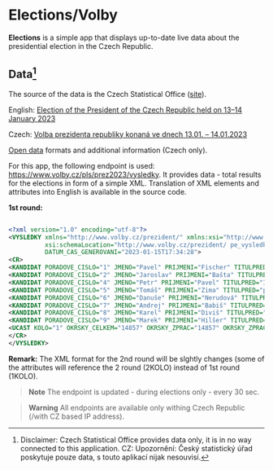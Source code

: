 # Elections/Volby
**Elections** is a simple app that displays up-to-date live data about the presidential election in the Czech Republic.

## Data[^1]

The source of the data is the Czech Statistical Office ([site](https://www.czso.cz/csu/czso/home)).

English:
[Election of the President of the Czech Republic held on 13–14 January 2023](https://www.volby.cz/pls/prez2023/pe?xjazyk=EN)

Czech: 
[Volba prezidenta republiky konaná ve dnech 13.01. – 14.01.2023](https://www.volby.cz/pls/prez2023/pe?xjazyk=CZ)

[Open data](https://www.volby.cz/opendata/prez2023/prez2023_opendata.htm) formats and additional information (Czech only).

For this app, the following endpoint is used: https://www.volby.cz/pls/prez2023/vysledky. It provides data - total results for the elections in form of a simple XML. Translation of XML elements and attributes into English is available in the source code.

**1st round:**

```xml

<?xml version="1.0" encoding="utf-8"?>
<VYSLEDKY xmlns="http://www.volby.cz/prezident/" xmlns:xsi="http://www.w3.org/2001/XMLSchema-instance"
          xsi:schemaLocation="http://www.volby.cz/prezident/ pe_vysledky.xsd"
          DATUM_CAS_GENEROVANI="2023-01-15T17:34:28">
<CR>
<KANDIDAT PORADOVE_CISLO="1" JMENO="Pavel" PRIJMENI="Fischer" TITULPRED="" TITULZA="" HLASY_1KOLO="376705" HLASY_PROC_1KOLO="6.75" ZVOLEN_1KOLO="NEZVOLEN"/>
<KANDIDAT PORADOVE_CISLO="2" JMENO="Jaroslav" PRIJMENI="Bašta" TITULPRED="" TITULZA="" HLASY_1KOLO="248375" HLASY_PROC_1KOLO="4.45" ZVOLEN_1KOLO="NEZVOLEN"/>
<KANDIDAT PORADOVE_CISLO="4" JMENO="Petr" PRIJMENI="Pavel" TITULPRED="Ing." TITULZA="M.A." HLASY_1KOLO="1975056" HLASY_PROC_1KOLO="35.40" ZVOLEN_1KOLO="2.KOLO"/>
<KANDIDAT PORADOVE_CISLO="5" JMENO="Tomáš" PRIJMENI="Zima" TITULPRED="prof. MUDr." TITULZA="DrSc." HLASY_1KOLO="30769" HLASY_PROC_1KOLO="0.55" ZVOLEN_1KOLO="NEZVOLEN"/>
<KANDIDAT PORADOVE_CISLO="6" JMENO="Danuše" PRIJMENI="Nerudová" TITULPRED="prof. Ing." TITULZA="Ph.D." HLASY_1KOLO="777080" HLASY_PROC_1KOLO="13.92" ZVOLEN_1KOLO="NEZVOLEN"/>
<KANDIDAT PORADOVE_CISLO="7" JMENO="Andrej" PRIJMENI="Babiš" TITULPRED="Ing." TITULZA="" HLASY_1KOLO="1952213" HLASY_PROC_1KOLO="34.99" ZVOLEN_1KOLO="2.KOLO"/>
<KANDIDAT PORADOVE_CISLO="8" JMENO="Karel" PRIJMENI="Diviš" TITULPRED="PhDr." TITULZA="" HLASY_1KOLO="75475" HLASY_PROC_1KOLO="1.35" ZVOLEN_1KOLO="NEZVOLEN"/>
<KANDIDAT PORADOVE_CISLO="9" JMENO="Marek" PRIJMENI="Hilšer" TITULPRED="MUDr. Bc." TITULZA="Ph.D." HLASY_1KOLO="142912" HLASY_PROC_1KOLO="2.56" ZVOLEN_1KOLO="NEZVOLEN"/>
<UCAST KOLO="1" OKRSKY_CELKEM="14857" OKRSKY_ZPRAC="14857" OKRSKY_ZPRAC_PROC="100.00" ZAPSANI_VOLICI="8245962" VYDANE_OBALKY="5626824" UCAST_PROC="68.24" ODEVZDANE_OBALKY="5622812" PLATNE_HLASY="5578585" PLATNE_HLASY_PROC="99.21"/>
</CR>
</VYSLEDKY>

```

**Remark:** The XML format for the 2nd round will be slghtly changes (some of the attributes will reference the 2 round (2KOLO) instead of  1st round (1KOLO).




> **Note**
> The endpoint is updated - during elections only - every 30 sec.

> **Warning**
> All endpoints are available only withing Czech Republic (/with CZ based IP address).








[^1]: Disclaimer: Czech Statistical Office provides data only, it is in no way connected to this application. CZ: Upozornění: Český statistický úřad poskytuje pouze data, s touto aplikací nijak nesouvisí.
